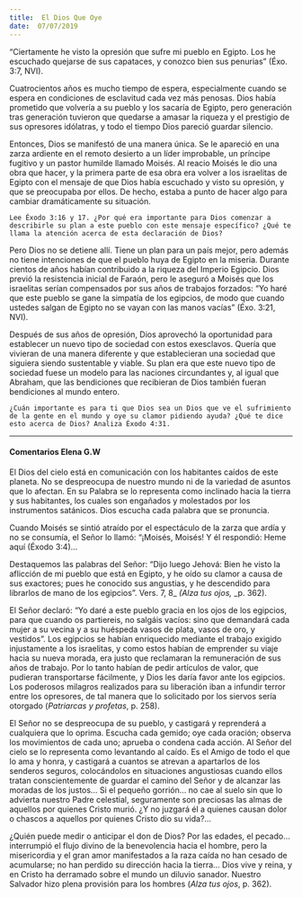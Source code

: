 ```yaml
---
title:  El Dios Que Oye
date:  07/07/2019
---
```


“Ciertamente he visto la opresión que sufre mi pueblo en Egipto. Los he escuchado quejarse de sus capataces, y conozco bien sus penurias” (Éxo. 3:7, NVI).

Cuatrocientos años es mucho tiempo de espera, especialmente cuando se espera en condiciones de esclavitud cada vez más penosas. Dios había prometido que volvería a su pueblo y los sacaría de Egipto, pero generación tras generación tuvieron que quedarse a amasar la riqueza y el prestigio de sus opresores idólatras, y todo el tiempo Dios pareció guardar silencio.

Entonces, Dios se manifestó de una manera única. Se le apareció en una zarza ardiente en el remoto desierto a un líder improbable, un príncipe fugitivo y un pastor humilde llamado Moisés. Al reacio Moisés le dio una obra que hacer, y la primera parte de esa obra era volver a los israelitas de Egipto con el mensaje de que Dios había escuchado y visto su opresión, y que se preocupaba por ellos. De hecho, estaba a punto de hacer algo para cambiar dramáticamente su situación.

`Lee Éxodo 3:16 y 17. ¿Por qué era importante para Dios comenzar a describirle su plan a este pueblo con este mensaje específico? ¿Qué te llama la atención acerca de esta declaración de Dios?`

Pero Dios no se detiene allí. Tiene un plan para un país mejor, pero además no tiene intenciones de que el pueblo huya de Egipto en la miseria. Durante cientos de años habían contribuido a la riqueza del Imperio Egipcio. Dios previó la resistencia inicial de Faraón, pero le aseguró a Moisés que los israelitas serían compensados por sus años de trabajos forzados: “Yo haré que este pueblo se gane la simpatía de los egipcios, de modo que cuando ustedes salgan de Egipto no se vayan con las manos vacías” (Éxo. 3:21, NVI).

Después de sus años de opresión, Dios aprovechó la oportunidad para establecer un nuevo tipo de sociedad con estos exesclavos. Quería que vivieran de una manera diferente y que establecieran una sociedad que siguiera siendo sustentable y viable. Su plan era que este nuevo tipo de sociedad fuese un modelo para las naciones circundantes y, al igual que Abraham, que las bendiciones que recibieran de Dios también fueran bendiciones al mundo entero.

`¿Cuán importante es para ti que Dios sea un Dios que ve el sufrimiento de la gente en el mundo y oye su clamor pidiendo ayuda? ¿Qué te dice esto acerca de Dios? Analiza Éxodo 4:31.`

---

#### Comentarios Elena G.W

El Dios del cielo está en comunicación con los habitantes caídos de este planeta. No se despreocupa de nuestro mundo ni de la variedad de asuntos que lo afectan. En su Palabra se lo representa como inclinado hacia la tierra y sus habitantes, los cuales son engañados y molestados por los instrumentos satánicos. Dios escucha cada palabra que se pronuncia.

Cuando Moisés se sintió atraído por el espectáculo de la zarza que ardía y no se consumía, el Señor lo llamó: “¡Moisés, Moisés! Y él respondió: Heme aquí (Éxodo 3:4)…

Destaquemos las palabras del Señor: “Dijo luego Jehová: Bien he visto la aflicción de mi pueblo que está en Egipto, y he oído su clamor a causa de sus exactores; pues he conocido sus angustias, y he descendido para librarlos de mano de los egipcios”. Vers. 7, 8_ _(_Alza tus ojos_,_ _p. 362).

El Señor declaró: “Yo daré a este pueblo gracia en los ojos de los egipcios, para que cuando os partiereis, no salgáis vacíos: sino que demandará cada mujer a su vecina y a su huéspeda vasos de plata, vasos de oro, y vestidos”. Los egipcios se habían enriquecido mediante el trabajo exigido injustamente a los israelitas, y como estos habían de emprender su viaje hacia su nueva morada, era justo que reclamaran la remuneración de sus años de trabajo. Por lo tanto habían de pedir artículos de valor, que pudieran transportarse fácilmente, y Dios les daría favor ante los egipcios. Los poderosos milagros realizados para su liberación iban a infundir terror entre los opresores, de tal manera que lo solicitado por los siervos sería otorgado (_Patriarcas y profetas_, p. 258).

El Señor no se despreocupa de su pueblo, y castigará y reprenderá a cualquiera que lo oprima. Escucha cada gemido; oye cada oración; observa los movimientos de cada uno; aprueba o condena cada acción. Al Señor del cielo se lo representa como levantando al caído. Es el Amigo de todo el que lo ama y honra, y castigará a cuantos se atrevan a apartarlos de los senderos seguros, colocándolos en situaciones angustiosas cuando ellos tratan conscientemente de guardar el camino del Señor y de alcanzar las moradas de los justos… Si el pequeño gorrión… no cae al suelo sin que lo advierta nuestro Padre celestial, seguramente son preciosas las almas de aquellos por quienes Cristo murió. ¿Y no juzgará él a quienes causan dolor o chascos a aquellos por quienes Cristo dio su vida?…

¿Quién puede medir o anticipar el don de Dios? Por las edades, el pecado… interrumpió el flujo divino de la benevolencia hacia el hombre, pero la misericordia y el gran amor manifestados a la raza caída no han cesado de acumularse; no han perdido su dirección hacia la tierra… Dios vive y reina, y en Cristo ha derramado sobre el mundo un diluvio sanador. Nuestro Salvador hizo plena provisión para los hombres (_Alza tus ojos_, p. 362).